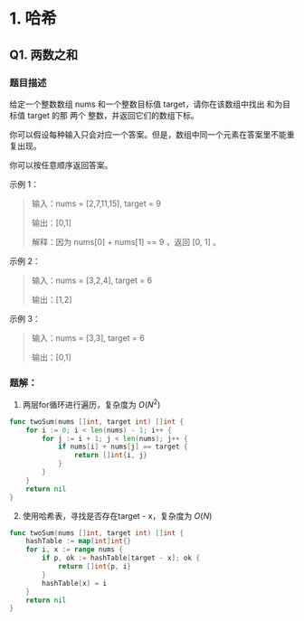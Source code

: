 # 1. 哈希
## Q1. 两数之和

### 题目描述
给定一个整数数组 nums 和一个整数目标值 target，请你在该数组中找出 和为目标值 target  的那 两个 整数，并返回它们的数组下标。

你可以假设每种输入只会对应一个答案。但是，数组中同一个元素在答案里不能重复出现。

你可以按任意顺序返回答案。

示例 1：
> 输入：nums = [2,7,11,15], target = 9 
> 
> 输出：[0,1]
> 
> 解释：因为 nums[0] + nums[1] == 9 ，返回 [0, 1] 。

示例 2：
> 输入：nums = [3,2,4], target = 6
>
> 输出：[1,2]
> 
示例 3：
> 输入：nums = [3,3], target = 6
>
> 输出：[0,1]

### 题解：
1. 两层for循环进行遍历，复杂度为 $O(N^2)$
```go
func twoSum(nums []int, target int) []int {
	for i := 0; i < len(nums) - 1; i++ {
		for j := i + 1; j < len(nums); j++ {
			if nums[i] + nums[j] == target {
				return []int{i, j}
            }           
        }   
    }
	return nil
}
```
2. 使用哈希表，寻找是否存在target - x，复杂度为 $O(N)$ 
```go
func twoSum(nums []int, target int) []int {
	hashTable := map[int]int{}
	for i, x := range nums {
		if p, ok := hashTable[target - x]; ok {
			return []int{p, i}
        }
		hashTable[x] = i
    }
	return nil
}
```

